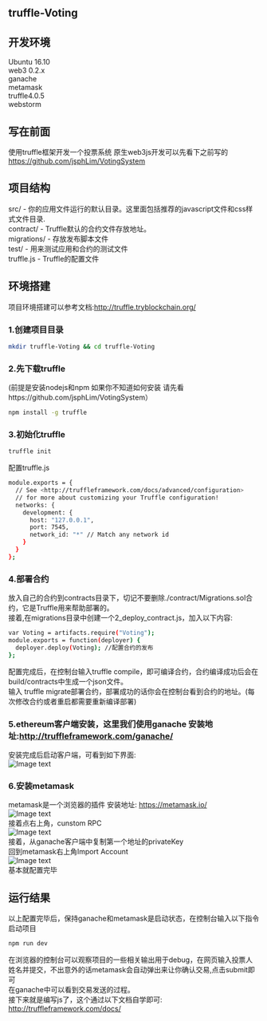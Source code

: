 ## truffle-Voting
## 开发环境
Ubuntu 16.10<br>
web3 0.2.x<br>
ganache<br>
metamask<br>
truffle4.0.5<br>
webstorm<br>

## 写在前面
使用truffle框架开发一个投票系统 原生web3js开发可以先看下之前写的 https://github.com/jsphLim/VotingSystem<br>

## 项目结构
src/ - 你的应用文件运行的默认目录。这里面包括推荐的javascript文件和css样式文件目录. <br>
contract/ - Truffle默认的合约文件存放地址。<br>
migrations/ - 存放发布脚本文件 <br>
test/ - 用来测试应用和合约的测试文件 <br>
truffle.js - Truffle的配置文件 <br>

## 环境搭建
项目环境搭建可以参考文档:http://truffle.tryblockchain.org/
### 1.创建项目目录 
```Bash
mkdir truffle-Voting && cd truffle-Voting
```
### 2.先下载truffle
(前提是安装nodejs和npm 如果你不知道如何安装 请先看https://github.com/jsphLim/VotingSystem）
```Bash
npm install -g truffle
```
### 3.初始化truffle
```Bash
truffle init
```
配置truffle.js
```Bash
module.exports = {
  // See <http://truffleframework.com/docs/advanced/configuration>
  // for more about customizing your Truffle configuration!
  networks: {
    development: {
      host: "127.0.0.1", 
      port: 7545,
      network_id: "*" // Match any network id
    }
  }
};
```
### 4.部署合约
放入自己的合约到contracts目录下，切记不要删除./contract/Migrations.sol合约，它是Truffle用来帮助部署的。<br>
接着,在migrations目录中创建一个2_deploy_contract.js，加入以下内容:<br>
```Bash
var Voting = artifacts.require("Voting");
module.exports = function(deployer) {
  deployer.deploy(Voting); //配置合约的发布
};
```
配置完成后，在控制台输入truffle compile，即可编译合约，合约编译成功后会在build/contracts中生成一个json文件。<br>
输入 truffle migrate部署合约，部署成功的话你会在控制台看到合约的地址。(每次修改合约或者重启都需要重新编译部署)<br>

### 5.ethereum客户端安装，这里我们使用ganache 安装地址:http://truffleframework.com/ganache/<br>
安装完成后启动客户端，可看到如下界面:<br>
![Image text](https://github.com/jsphLim/truffle-Voting/blob/master/doc/2.png)
### 6.安装metamask<br>
metamask是一个浏览器的插件 安装地址: https://metamask.io/ <br>
![Image text](https://github.com/jsphLim/truffle-Voting/blob/master/doc/3.png)<br>
接着点右上角，cunstom RPC<br>
![Image text](https://github.com/jsphLim/truffle-Voting/blob/master/doc/4.png)<br>
接着，从ganache客户端中复制第一个地址的privateKey<br>
回到metamask右上角Import Account<br>
![Image text](https://github.com/jsphLim/truffle-Voting/blob/master/doc/5.png)<br>
基本就配置完毕<br>
## 运行结果
以上配置完毕后，保持ganache和metamask是启动状态，在控制台输入以下指令启动项目
```Bash
npm run dev
```
在浏览器的控制台可以观察项目的一些相关输出用于debug，在网页输入投票人姓名并提交，不出意外的话metamask会自动弹出来让你确认交易,点击submit即可<br>
在ganache中可以看到交易发送的过程。<br>
接下来就是编写js了，这个通过以下文档自学即可:<br>
http://truffleframework.com/docs/
